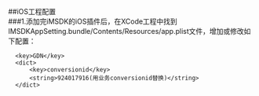 ##iOS工程配置     
###1.添加完iMSDK的iOS插件后，在XCode工程中找到IMSDKAppSetting.bundle/Contents/Resources/app.plist文件，增加或修改如下配置：
```
  <key>GDN</key>
  <dict>
      <key>conversionid</key>
      <string>924017916(用业务conversionid替换)</string>
  </dict>
```
